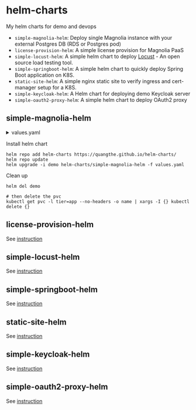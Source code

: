 # helm-charts

My helm charts for demo and devops

- `simple-magnolia-helm`: Deploy single Magnolia instance with your external Postgres DB (RDS or Postgres pod)
- `license-provision-helm`: A simple license provision for Magnolia PaaS
- `simple-locust-helm`: A simple helm chart to deploy [Locust](https://locust.io/) - An open source load testing tool.
- `simple-springboot-helm`: A simple helm chart to quickly deploy Spring Boot application on K8S.
- `static-site-helm`: A simple nginx static site to verify ingress and cert-manager setup for a K8S.
- `simple-keycloak-helm`: A Helm chart for deploying demo Keycloak server
- `simple-oauth2-proxy-helm`: A simple helm chart to deploy OAuth2 proxy

## simple-magnolia-helm

<details>
  <summary>values.yaml</summary>

  ```
  ingress:
    enabled: true
    className: "nginx"
    annotations:
      cert-manager.io/cluster-issuer: letsencrypt-prod
    hosts:
      - host: travel.demo.example.com
        paths:
          - path: /
            pathType: ImplementationSpecific
    tls:
      - secretName: travel-demo
        hosts:
          - travel.demo.example.com

  war:
    repository: pcloud/magnolia-travel-demo
    pullPolicy: IfNotPresent
    # Overrides the image tag whose default is the chart appVersion.
    tag: "latest"

  magnoliaMode: "author"

  resources:
    limits:
      cpu: 1500m
      memory: 2Gi
    requests:
      cpu: 500m
      memory: 2Gi

  db:
    host: acid-travel
    name: magnolia
    username: mgnl
    passwordFrom: "db-secret"
    passwordFromKey: password
  ```
</details>

Install helm chart

```
helm repo add helm-charts https://quangthe.github.io/helm-charts/
helm repo update
helm upgrade -i demo helm-charts/simple-magnolia-helm -f values.yaml
```

Clean up

```
helm del demo

# then delete the pvc
kubectl get pvc -l tier=app --no-headers -o name | xargs -I {} kubectl delete {}
```

## license-provision-helm

See [instruction](https://github.com/quangthe/helm-charts/tree/main/charts/license-provision-helm)

## simple-locust-helm

See [instruction](https://github.com/quangthe/helm-charts/tree/main/charts/simple-locust-helm)

## simple-springboot-helm

See [instruction](https://github.com/quangthe/helm-charts/tree/main/charts/simple-springboot-helm)

## static-site-helm

See [instruction](https://github.com/quangthe/helm-charts/tree/main/charts/static-site-helm)

## simple-keycloak-helm

See [instruction](https://github.com/quangthe/helm-charts/tree/main/charts/simple-keycloak-helm)

## simple-oauth2-proxy-helm

See [instruction](https://github.com/quangthe/helm-charts/tree/main/charts/simple-oauth2-proxy-helm)
